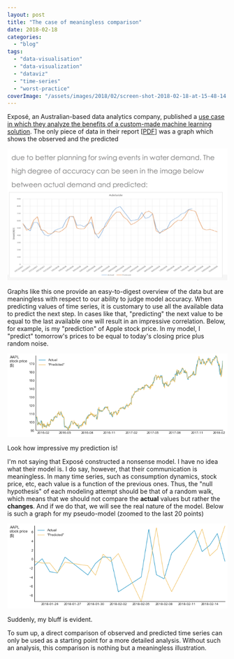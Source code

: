 ```yaml
---
layout: post
title: "The case of meaningless comparison"
date: 2018-02-18
categories: 
  - "blog"
tags: 
  - "data-visualisation"
  - "data-visualization"
  - "dataviz"
  - "time-series"
  - "worst-practice"
coverImage: "/assets/images/2018/02/screen-shot-2018-02-18-at-15-48-14.png"
---
```


Exposé, an Australian-based data analytics company, published a [use case in which they analyze the benefits of a custom-made machine learning solution](https://exposedata.wordpress.com/2018/02/18/water-consumption-prediction-our-sa-water-case-study/). The only piece of data in their report \[[PDF](https://exposedata.files.wordpress.com/2018/02/exposc3a9-case-study-sawater-predictive.pdf)\] was a graph which shows the observed and the predicted

![Screenshot that shows two time series curves: one for the observed and one for the predicted values](/assets/images/2018/02/screen-shot-2018-02-18-at-14-21-24.png)

Graphs like this one provide an easy-to-digest overview of the data but are meaningless with respect to our ability to judge model accuracy. When predicting values of time series, it is customary to use all the available data to predict the next step. In cases like that, "predicting" the next value to be equal to the last available one will result in an impressive correlation. Below, for example, is my "prediction" of Apple stock price. In my model, I "predict" tomorrow's prices to be equal to today's closing price plus random noise.

![Two curves representing two time series - Apple stock price and the same data shifted by one day](/assets/images/2018/02/aapl_stock_price.png)

Look how impressive my prediction is!

I'm not saying that Exposé constructed a nonsense model. I have no idea what their model is. I do say, however, that their communication is meaningless. In many time series, such as consumption dynamics, stock price, etc, each value is a function of the previous ones. Thus, the "null hypothesis" of each modeling attempt should be that of a random walk, which means that we should not compare the **actual** values but rather the **changes**. And if we do that, we will see the real nature of the model. Below is such a graph for my pseudo-model (zoomed to the last 20 points)

![diff_series](/assets/images/2018/02/diff_series.png)

 

Suddenly, my bluff is evident.

To sum up, a direct comparison of observed and predicted time series can only be used as a starting point for a more detailed analysis. Without such an analysis, this comparison is nothing but a meaningless illustration.
